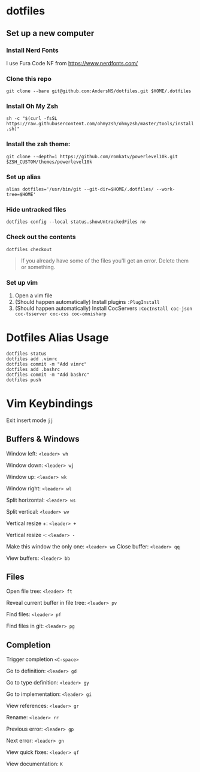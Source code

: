 # dotfiles

## Set up a new computer
### Install Nerd Fonts
I use Fura Code NF from https://www.nerdfonts.com/

### Clone this repo
`git clone --bare git@github.com:AndersNS/dotfiles.git $HOME/.dotfiles`

### Install Oh My Zsh
`sh -c "$(curl -fsSL https://raw.githubusercontent.com/ohmyzsh/ohmyzsh/master/tools/install.sh)"`

### Install the zsh theme:
`git clone --depth=1 https://github.com/romkatv/powerlevel10k.git $ZSH_CUSTOM/themes/powerlevel10k`

### Set up alias
`alias dotfiles='/usr/bin/git --git-dir=$HOME/.dotfiles/ --work-tree=$HOME'`

### Hide untracked files
`dotfiles config --local status.showUntrackedFiles no`

### Check out the contents
`dotfiles checkout`

> If you already have some of the files you'll get an error. Delete them or something. 

### Set up vim
1. Open a vim file
2. (Should happen automatically) Install plugins `:PlugInstall`
3. (Should happen automatically) Install CocServers `:CocInstall coc-json coc-tsserver coc-css coc-omnisharp`


# Dotfiles Alias Usage
```
dotfiles status
dotfiles add .vimrc
dotfiles commit -m "Add vimrc"
dotfiles add .bashrc
dotfiles commit -m "Add bashrc"
dotfiles push
```


# Vim Keybindings

Exit insert mode `jj`

## Buffers & Windows
Window left: `<leader> wh` 

Window down: `<leader> wj` 

Window up: `<leader> wk` 

Window right: `<leader> wl` 

Split horizontal: `<leader> ws` 

Split vertical: `<leader> wv` 

Vertical resize +: `<leader> +`

Vertical resize -: `<leader> -`



Make this window the only one: `<leader> wo`
Close buffer: `<leader> qq`


View buffers: `<leader> bb`


## Files
Open file tree: `<leader> ft`

Reveal current buffer in file tree: `<leader> pv`


Find files: `<leader> pf`

Find files in git: `<leader> pg`

## Completion
Trigger completion `<C-space>`


Go to definition: `<leader> gd`

Go to type definition: `<leader> gy`

Go to implementation: `<leader> gi`

View references: `<leader> gr`

Rename: `<leader> rr`

Previous error: `<leader> gp`

Next error: `<leader> gn`


View quick fixes: `<leader> qf`


View documentation: `K`
<!--stackedit_data:
eyJwcm9wZXJ0aWVzIjoiZXh0ZW5zaW9uczpcbiAgcHJlc2V0Oi
BnZm1cbiIsImhpc3RvcnkiOls5MTY2MTc4MjVdfQ==
-->
